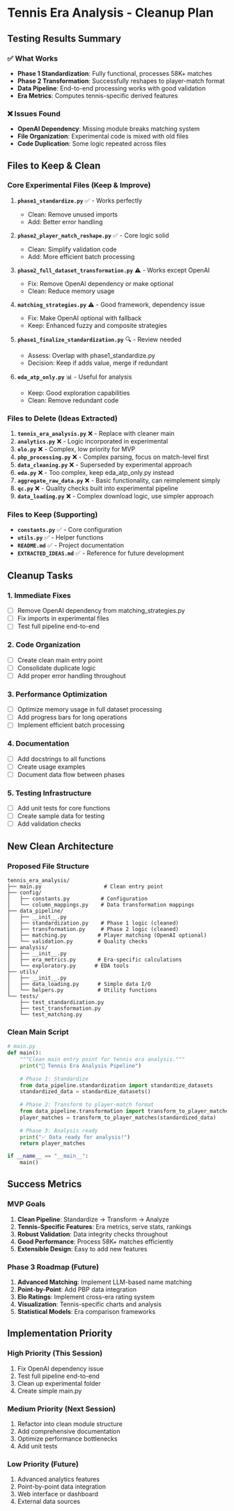 # Tennis Era Analysis - Cleanup Plan

## Testing Results Summary

### ✅ What Works
- **Phase 1 Standardization**: Fully functional, processes 58K+ matches
- **Phase 2 Transformation**: Successfully reshapes to player-match format
- **Data Pipeline**: End-to-end processing works with good validation
- **Era Metrics**: Computes tennis-specific derived features

### ❌ Issues Found
- **OpenAI Dependency**: Missing module breaks matching system
- **File Organization**: Experimental code is mixed with old files
- **Code Duplication**: Some logic repeated across files

## Files to Keep & Clean

### Core Experimental Files (Keep & Improve)
1. **`phase1_standardize.py`** ✅ - Works perfectly
   - Clean: Remove unused imports
   - Add: Better error handling

2. **`phase2_player_match_reshape.py`** ✅ - Core logic solid
   - Clean: Simplify validation code
   - Add: More efficient batch processing

3. **`phase2_full_dataset_transformation.py`** ⚠️ - Works except OpenAI
   - Fix: Remove OpenAI dependency or make optional
   - Clean: Reduce memory usage

4. **`matching_strategies.py`** ⚠️ - Good framework, dependency issue
   - Fix: Make OpenAI optional with fallback
   - Keep: Enhanced fuzzy and composite strategies

5. **`phase1_finalize_standardization.py`** 🔍 - Review needed
   - Assess: Overlap with phase1_standardize.py
   - Decision: Keep if adds value, merge if redundant

6. **`eda_atp_only.py`** 📊 - Useful for analysis
   - Keep: Good exploration capabilities
   - Clean: Remove redundant code

### Files to Delete (Ideas Extracted)
1. **`tennis_era_analysis.py`** ❌ - Replace with cleaner main
2. **`analytics.py`** ❌ - Logic incorporated in experimental
3. **`elo.py`** ❌ - Complex, low priority for MVP
4. **`pbp_processing.py`** ❌ - Complex parsing, focus on match-level first
5. **`data_cleaning.py`** ❌ - Superseded by experimental approach
6. **`eda.py`** ❌ - Too complex, keep eda_atp_only.py instead
7. **`aggregate_raw_data.py`** ❌ - Basic functionality, can reimplement simply
8. **`qc.py`** ❌ - Quality checks built into experimental pipeline
9. **`data_loading.py`** ❌ - Complex download logic, use simpler approach

### Files to Keep (Supporting)
- **`constants.py`** ✅ - Core configuration
- **`utils.py`** ✅ - Helper functions
- **`README.md`** ✅ - Project documentation
- **`EXTRACTED_IDEAS.md`** ✅ - Reference for future development

## Cleanup Tasks

### 1. Immediate Fixes
- [ ] Remove OpenAI dependency from matching_strategies.py
- [ ] Fix imports in experimental files
- [ ] Test full pipeline end-to-end

### 2. Code Organization
- [ ] Create clean main entry point
- [ ] Consolidate duplicate logic
- [ ] Add proper error handling throughout

### 3. Performance Optimization
- [ ] Optimize memory usage in full dataset processing
- [ ] Add progress bars for long operations
- [ ] Implement efficient batch processing

### 4. Documentation
- [ ] Add docstrings to all functions
- [ ] Create usage examples
- [ ] Document data flow between phases

### 5. Testing Infrastructure
- [ ] Add unit tests for core functions
- [ ] Create sample data for testing
- [ ] Add validation checks

## New Clean Architecture

### Proposed File Structure
```
tennis_era_analysis/
├── main.py                    # Clean entry point
├── config/
│   ├── constants.py          # Configuration
│   └── column_mappings.py    # Data transformation mappings
├── data_pipeline/
│   ├── __init__.py
│   ├── standardization.py    # Phase 1 logic (cleaned)
│   ├── transformation.py     # Phase 2 logic (cleaned)  
│   ├── matching.py          # Player matching (OpenAI optional)
│   └── validation.py        # Quality checks
├── analysis/
│   ├── __init__.py
│   ├── era_metrics.py       # Era-specific calculations
│   └── exploratory.py      # EDA tools
├── utils/
│   ├── __init__.py
│   ├── data_loading.py      # Simple data I/O
│   └── helpers.py           # Utility functions
└── tests/
    ├── test_standardization.py
    ├── test_transformation.py
    └── test_matching.py
```

### Clean Main Script
```python
# main.py
def main():
    """Clean main entry point for tennis era analysis."""
    print("🎾 Tennis Era Analysis Pipeline")
    
    # Phase 1: Standardize
    from data_pipeline.standardization import standardize_datasets
    standardized_data = standardize_datasets()
    
    # Phase 2: Transform to player-match format
    from data_pipeline.transformation import transform_to_player_matches
    player_matches = transform_to_player_matches(standardized_data)
    
    # Phase 3: Analysis ready
    print("✅ Data ready for analysis!")
    return player_matches

if __name__ == "__main__":
    main()
```

## Success Metrics

### MVP Goals
1. **Clean Pipeline**: Standardize → Transform → Analyze
2. **Tennis-Specific Features**: Era metrics, serve stats, rankings
3. **Robust Validation**: Data integrity checks throughout
4. **Good Performance**: Process 58K+ matches efficiently
5. **Extensible Design**: Easy to add new features

### Phase 3 Roadmap (Future)
1. **Advanced Matching**: Implement LLM-based name matching
2. **Point-by-Point**: Add PBP data integration
3. **Elo Ratings**: Implement cross-era rating system
4. **Visualization**: Tennis-specific charts and analysis
5. **Statistical Models**: Era comparison frameworks

## Implementation Priority

### High Priority (This Session)
1. Fix OpenAI dependency issue
2. Test full pipeline end-to-end  
3. Clean up experimental folder
4. Create simple main.py

### Medium Priority (Next Session)
1. Refactor into clean module structure
2. Add comprehensive documentation
3. Optimize performance bottlenecks
4. Add unit tests

### Low Priority (Future)
1. Advanced analytics features
2. Point-by-point data integration
3. Web interface or dashboard
4. External data sources 